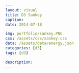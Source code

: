 ```yaml
---
layout: visual
title: D3 Sankey
caption: 
date: 2014-07-18

img: portfolio/sankey.PNG
css: /assets/css/sankey.css
data: /assets/data/energy.json
categories: [d3]
tags: [d3]

description: 
---
```

<link rel="stylesheet" href="{{ page.css }}">
<script src="https://d3js.org/d3.v5.min.js"></script>
<script src="/js/sankey.js"></script>

<script>
	// set the dimensions and margins of the graph
	var node, nodeRect, nodeText, link, 
		searchNodes = [],
		margin = {top: 25, right: 25, bottom: 25, left: 25},
		width = window.innerWidth - margin.left - margin.right,
		height = Math.max(300, window.innerHeight - 30 - margin.top - margin.bottom);

	// format variables
	var formatNumber = d3.format(",.0f"),    // zero decimal places
		color = d3.scaleOrdinal(d3.schemePaired);

	// append the svg object to the body of the page
	var svg = d3.select("#visual")
	  .append("svg")
		.attr("width", width + margin.left + margin.right)
		.attr("height", height + margin.top + margin.bottom)
		.append("g")
		   .attr("transform", "translate(" + margin.left + "," + margin.top + ")");

	// Set the sankey diagram properties
	var sankey = d3.sankey()
	  .nodeWidth(20)
	  .nodePadding(10)
	  .size([width, height]);

	var path = sankey.link();

	// load the data
	d3.json("{{ page.data }}").then(function(graph) {
//	d3.json("{{ page.data }}", function(error, graph) {
	
	  sankey
		.nodes(graph.nodes)
		.links(graph.links)
		.layout(32);
					
	  // add in the links
	  glink = svg.append("g");
	  
	  link = glink.selectAll(".link")
		.data(graph.links)
		.enter().append("path")
		  .attr("class", "link")
		  .attr('id', function (d, i) {return 'edgepath' + i})
		  .attr("d", path)
		  .style("stroke-width", function(d) { return Math.max(1, d.dy); })
		  .sort(function(a, b) { return b.dy - a.dy; })
		  .on("click", linkClick);
		  
	  edgelabels = glink.selectAll(".edgelabel")
		.data(graph.links)
		.enter().append('text')
			.style("pointer-events", "none")
			.style("font-size", 8)
			.style("opacity", 0)
			.style("fill", "grey");
	  edgelabels
		.append('textPath')
			.attr('xlink:href', function (d, i) {return '#edgepath' + i})
			.style("text-anchor", "middle")
			.style("pointer-events", "none")
			.attr("startOffset", "50%")
			.text(function(d,i){ return "label" + i; });	
			
	  // add the link titles
	  link.append("title")
		.text(function(d) { return d.source.name + " → " + d.target.name; });

	  // add in the nodes
	  node = svg.append("g").selectAll(".node")
		.data(graph.nodes)
		.enter().append("g")
		  .attr("class", "node")
		  .attr("transform", function(d) { return "translate(" + d.x + "," + d.y + ")"; })
		  .on("click", nodeClick)
		  .call(d3.drag().subject(function(d) { return d; })
			.on("start", function() { this.parentNode.appendChild(this); })
			.on("drag", dragMove));

	  // add the rectangles for the nodes
	  nodeRect = node
		.append("rect")
		  .attr("height", function(d) { return d.dy; })
		  .attr("width", sankey.nodeWidth())
		  .attr("class", "nodeRect")
		  .style("fill", function(d) { return d.color = color(d.name.replace(/ .*/, "")); })
		  .style("stroke", function(d) { return d3.rgb(d.color).darker(2); })
		  .on("mouseover, pointerover", nodeOver)
		  .on("mouseout, pointerout", nodeOut);
		  
	  nodeRect.append("title").text(function(d) { return d.name; });

	  // add in the title for the nodes
	  nodeText = node
		.append("text")
		  .attr("x", -6)
		  .attr("y", function(d) { return d.dy / 2; })
		  .attr("dy", ".35em")
		  .attr("text-anchor", "end")
		  .attr("transform", null)
		  .text(function(d) { return d.name; })
		  .filter(function(d) { return d.x < width / 2; })
			.attr("x", 6 + sankey.nodeWidth())
			.attr("text-anchor", "start");
			
	  // the function for moving the nodes
	});
	function dragMove(d) { d3.select(this).attr("transform", "translate(" + d.x + "," + (d.y = Math.max(0, Math.min(height - d.dy, d3.event.y)) ) + ")"); sankey.relayout(); link.attr("d", path); }
	function linkClick(d) {
		searchNodes = [d.source, d.target];
		searchTargetValues(d.source);
		searchSourceValues(d.target);
		filterNodes(searchNodes);
	}
	function nodeOver(d) {
		findNodes(d);
		filterNodes(searchNodes);
	}
	function nodeOut() {
		searchNodes = [];
		link.style("opacity", "");
		edgelabels.style("opacity", 0);
		node.style("opacity", "");
	}
	function nodeClick(d) {
		nodeOut();
		nodeOver(d);
	}
	function findNodes(d) {
		searchNodes.push(d);
		searchSourceValues(d)
		searchTargetValues(d)
	}
	function searchSourceValues(s) {
		$.each(s.sourceLinks, function() {
			if (searchNodes.indexOf(this.target) == -1) {
				searchNodes.push(this.target);
				if (this.target.sourceLinks.length > 0) searchSourceValues(this.target);
			}
		});
	}
	function searchTargetValues(s) {
		$.each(s.targetLinks, function() {
			if (searchNodes.indexOf(this.source) == -1) {
				searchNodes.push(this.source);
				if (this.source.targetLinks.length > 0) searchTargetValues(this.source);
			}
		});		
	}
	function filterNodes(searchNodes) {
		link
			.style("opacity", 0.05)
			.filter(function(l) { return (searchNodes.indexOf(l.source) > -1 && searchNodes.indexOf(l.target) > -1); })
			.style("opacity", 0.7);
		edgelabels
			.style("opacity", 0)
			.filter(function(l) { return (searchNodes.indexOf(l.source) > -1 && searchNodes.indexOf(l.target) > -1); })
			.style("opacity", 0.7);
		node
			.style("opacity", 0.05)
			.filter(function(k) { return (searchNodes.indexOf(k) > -1); })
			.style("opacity", 1);		
	}
	
</script>